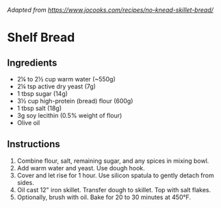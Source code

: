 *Adapted from https://www.jocooks.com/recipes/no-knead-skillet-bread/*

# Shelf Bread

## Ingredients
 - 2¼ to 2½ cup warm water (~550g)
 - 2¼ tsp active dry yeast (7g)
 - 1 tbsp sugar (14g)
 - 3½ cup high-protein (bread) flour (600g)
 - 1 tbsp salt (18g)
 - 3g soy lecithin (0.5% weight of flour)
 - Olive oil

## Instructions

 1. Combine flour, salt, remaining sugar, and any spices in mixing bowl.
 3. Add warm water and yeast. Use dough hook.
 4. Cover and let rise for 1 hour. Use silicon spatula to gently detach from sides.
 5. Oil cast 12" iron skillet. Transfer dough to skillet. Top with salt flakes.
 6. Optionally, brush with oil. Bake for 20 to 30 minutes at 450°F.

